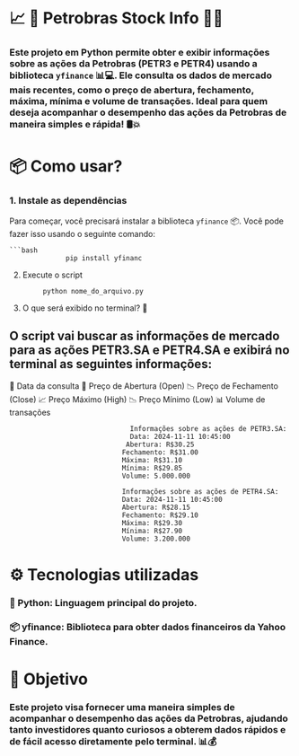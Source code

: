 # 📈 🚀 **Petrobras Stock Info** 🐋💸
### Este projeto em Python permite obter e exibir informações sobre as ações da Petrobras (PETR3 e PETR4) usando a biblioteca `yfinance` 📊💻. Ele consulta os dados de mercado mais recentes, como o preço de abertura, fechamento, máxima, mínima e volume de transações. Ideal para quem deseja acompanhar o desempenho das ações da **Petrobras** de maneira simples e rápida! 🛢️💥

#  📦 **Como usar**?
### 1. Instale as dependências
Para começar, você precisará instalar a biblioteca `yfinance` 📦. Você pode fazer isso usando o seguinte comando:

    ```bash
                  pip install yfinanc


2. Execute o script
 
            python nome_do_arquivo.py

3. O que será exibido no terminal? 🤔
## O script vai buscar as informações de mercado para as ações PETR3.SA e PETR4.SA e exibirá no terminal as seguintes informações:

📅 Data da consulta
🏦 Preço de Abertura (Open)
📉 Preço de Fechamento (Close)
📈 Preço Máximo (High)
📉 Preço Mínimo (Low)
📊 Volume de transações

                                  Informações sobre as ações de PETR3.SA:
                                  Data: 2024-11-11 10:45:00
                                 Abertura: R$30.25
                                Fechamento: R$31.00
                                Máxima: R$31.10
                                Mínima: R$29.85
                                Volume: 5.000.000

                                Informações sobre as ações de PETR4.SA:
                                Data: 2024-11-11 10:45:00
                                Abertura: R$28.15
                                Fechamento: R$29.10
                                Máxima: R$29.30
                                Mínima: R$27.90
                                Volume: 3.200.000

# ⚙️ Tecnologias utilizadas
### 🐍 Python: Linguagem principal do projeto.
### 📦 yfinance: Biblioteca para obter dados financeiros da Yahoo Finance.

# 🎯 Objetivo
### Este projeto visa fornecer uma maneira simples de acompanhar o desempenho das ações da Petrobras, ajudando tanto investidores quanto curiosos a obterem dados rápidos e de fácil acesso diretamente pelo terminal. 📊💰